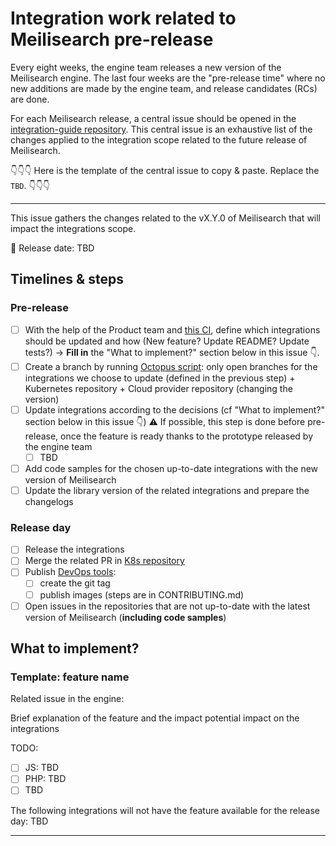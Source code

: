 # Integration work related to Meilisearch pre-release

Every eight weeks, the engine team releases a new version of the Meilisearch engine. The last four weeks are the "pre-release time" where no new additions are made by the engine team, and release candidates (RCs) are done.

For each Meilisearch release, a central issue should be opened in the [integration-guide repository](https://github.com/meilisearch/integration-guides/issues). This central issue is an exhaustive list of the changes applied to the integration scope related to the future release of Meilisearch.

👇👇👇 Here is the template of the central issue to copy & paste. Replace the `TBD`. 👇👇👇

---

This issue gathers the changes related to the vX.Y.0 of Meilisearch that will impact the integrations scope.

📅 Release date: TBD

## Timelines & steps

### Pre-release

- [ ] With the help of the Product team and [this CI](https://github.com/meilisearch/meilisearch/actions/workflows/sdks-tests.yml), define which integrations should be updated and how (New feature? Update README? Update tests?) -> **Fill in** the "What to implement?" section below in this issue 👇.
- [ ] Create a branch by running [Octopus script](https://github.com/meilisearch/integration-automations/tree/main/octopus): only open branches for the integrations we choose to update (defined in the previous step) + Kubernetes repository + Cloud provider repository (changing the version)
- [ ] Update integrations according to the decisions (cf "What to implement?" section below in this issue 👇)
⚠️ If possible, this step is done before pre-release, once the feature is ready thanks to the prototype released by the engine team
  - [ ] TBD
- [ ] Add code samples for the chosen up-to-date integrations with the new version of Meilisearch
- [ ] Update the library version of the related integrations and prepare the changelogs

### Release day

- [ ] Release the integrations
- [ ] Merge the related PR in [K8s repository](https://github.com/meilisearch/meilisearch-kubernetes/pulls)
- [ ] Publish [DevOps tools](https://github.com/meilisearch/cloud-providers/):
  - [ ] create the git tag
  - [ ] publish images (steps are in CONTRIBUTING.md)
- [ ] Open issues in the repositories that are not up-to-date with the latest version of Meilisearch (**including code samples**)

## What to implement?

### Template: feature name

Related issue in the engine:

Brief explanation of the feature and the impact potential impact on the integrations

TODO:
- [ ] JS: TBD
- [ ] PHP: TBD
- [ ] TBD

The following integrations will not have the feature available for the release day: TBD

---
